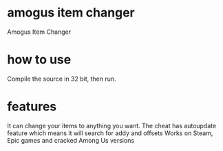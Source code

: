 # amogus item changer
Amogus Item Changer

# how to use
Compile the source in 32 bit, then run.

# features
It can change your items to anything you want.
The cheat has autoupdate feature which means it will search for addy and offsets
Works on Steam, Epic games and cracked Among Us versions
